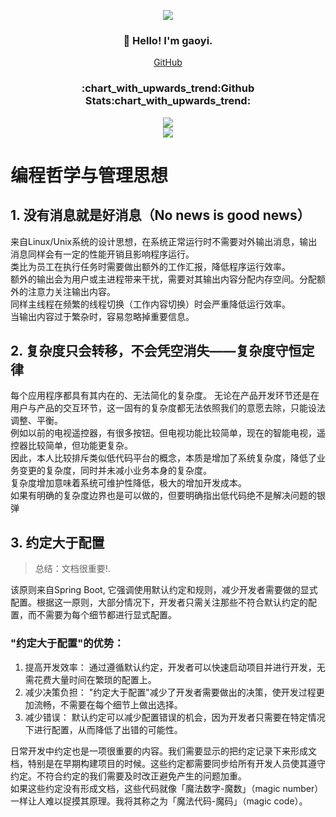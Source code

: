 <p align="center">
  <img src="https://komarev.com/ghpvc/?username=gaoyia&color=brightgreen">
</p>
<h3 align="center">👋 Hello! I'm gaoyi.</h3>
<p align="center">
  <a href="https://github.com/gaoyia">GitHub</a>
</p>

<h3 align="center">:chart_with_upwards_trend:Github Stats:chart_with_upwards_trend:</h3>

<p align="center">
  <a href="https://github.com/gaoyia" title="gaoyia's GitHub Stats">
    <img src="https://github-readme-stats.vercel.app/api?username=gaoyia&show_icons=true&count_private=true&layout=compact&theme=default">
  </a>
  <br/>
  <a href="https://github.com/gaoyia" title="Most Used Languages">
    <img src="https://github-readme-stats.vercel.app/api/top-langs/?username=gaoyia&layout=compact&count_private=true&theme=default">
  </a>
</p>

# 编程哲学与管理思想

## 1. 没有消息就是好消息（No news is good news）
  来自Linux/Unix系统的设计思想，在系统正常运行时不需要对外输出消息，输出消息同样会有一定的性能开销且影响程序运行。<br>
  类比为员工在执行任务时需要做出额外的工作汇报，降低程序运行效率。<br>
  额外的输出会为用户或主进程带来干扰，需要对其输出内容分配内存空间。分配额外的注意力关注输出内容。<br>
  同样主线程在频繁的线程切换（工作内容切换）时会严重降低运行效率。<br>
  当输出内容过于繁杂时，容易忽略掉重要信息。<br>
  
## 2. 复杂度只会转移，不会凭空消失——复杂度守恒定律
  每个应用程序都具有其内在的、无法简化的复杂度。 无论在产品开发环节还是在用户与产品的交互环节，这一固有的复杂度都无法依照我们的意愿去除，只能设法调整、平衡。<br>
  例如以前的电视遥控器，有很多按钮。但电视功能比较简单，现在的智能电视，遥控器比较简单，但功能更复杂。<br>
  因此，本人比较排斥类似低代码平台的概念，本质是增加了系统复杂度，降低了业务变更的复杂度，同时并未减小业务本身的复杂度。<br>
  复杂度增加意味着系统可维护性降低，极大的增加开发成本。<br>
  如果有明确的复杂度边界也是可以做的，但要明确指出低代码绝不是解决问题的银弹<br>

## 3. 约定大于配置

> 总结：文档很重要!.

  该原则来自Spring Boot, 它强调使用默认约定和规则，减少开发者需要做的显式配置。根据这一原则，大部分情况下，开发者只需关注那些不符合默认约定的配置，而不需要为每个细节都进行显式配置。
  ### "约定大于配置"的优势：
  1. 提高开发效率： 通过遵循默认约定，开发者可以快速启动项目并进行开发，无需花费大量时间在繁琐的配置上。
  2. 减少决策负担： "约定大于配置"减少了开发者需要做出的决策，使开发过程更加流畅，不需要在每个细节上做出选择。
  3. 减少错误： 默认约定可以减少配置错误的机会，因为开发者只需要在特定情况下进行配置，从而降低了出错的可能性。

  日常开发中约定也是一项很重要的内容。我们需要显示的把约定记录下来形成文档，特别是在早期构建项目的时候。这些约定都需要同步给所有开发人员使其遵守约定。不符合约定的我们需要及时改正避免产生的问题加重。<br>
  如果这些约定没有形成文档，这些代码就像「魔法数字-魔数」（magic number）一样让人难以捉摸其原理。我将其称之为「魔法代码-魔码」（magic code）。<br>


